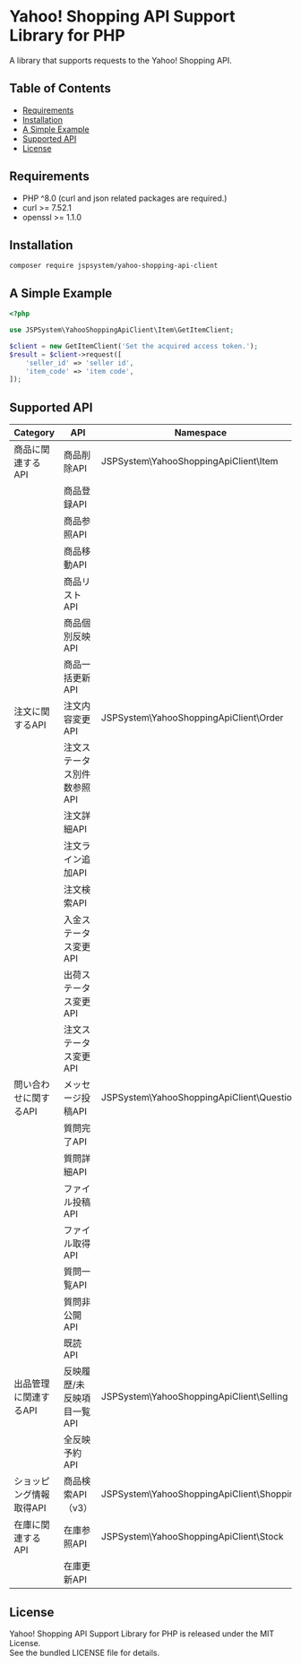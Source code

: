 # Yahoo! Shopping API Support Library for PHP
A library that supports requests to the Yahoo! Shopping API.

## Table of Contents
- [Requirements](#Requirements)
- [Installation](#Installation)
- [A Simple Example](#A-Simple-Example)
- [Supported API](#Supported-API)
- [License](#License)

## Requirements
- PHP ^8.0 (curl and json related packages are required.)
- curl >= 7.52.1
- openssl >= 1.1.0

## Installation
```
composer require jspsystem/yahoo-shopping-api-client
```

## A Simple Example
```php
<?php

use JSPSystem\YahooShoppingApiClient\Item\GetItemClient;

$client = new GetItemClient('Set the acquired access token.');
$result = $client->request([
    'seller_id' => 'seller id',
    'item_code' => 'item code',
]);
```

## Supported API
| Category | API | Namespace | Class |
| --- | --- | --- | --- |
| 商品に関連するAPI | 商品削除API | JSPSystem\YahooShoppingApiClient\Item | DeleteItemClient |
|     | 商品登録API |     | EditItemClient |
|     | 商品参照API |     | GetItemClient |
|     | 商品移動API |     | MoveItemsClient |
|     | 商品リストAPI |     | MyItemListClient |
|     | 商品個別反映API |     | SubmitItemClient |
|     | 商品一括更新API |     | UpdateItemsClient |
| 注文に関するAPI | 注文内容変更API | JSPSystem\YahooShoppingApiClient\Order | OrderChangeClient |
|     | 注文ステータス別件数参照API |     | OrderCountClient |
|     | 注文詳細API |     | OrderInfoClient |
|     | 注文ライン追加API |     | OrderItemAddClient |
|     | 注文検索API |     | OrderListClient |
|     | 入金ステータス変更API |     | OrderPayStatusChangeClient |
|     | 出荷ステータス変更API |     | OrderShipStatusChangeClient |
|     | 注文ステータス変更API |     | OrderStatusChangeClient |
| 問い合わせに関するAPI | メッセージ投稿API | JSPSystem\YahooShoppingApiClient\Question | ExternalTalkAddClient |
|     | 質問完了API |     | ExternalTalkCompleteClient |
|     | 質問詳細API |     | ExternalTalkDetailClient |
|     | ファイル投稿API |     | ExternalTalkFileAddClient |
|     | ファイル取得API |     | ExternalTalkFileDownloadClient |
|     | 質問一覧API |     | ExternalTalkListClient |
|     | 質問非公開API |     | ExternalTalkPrivateClient |
|     | 既読API |     | ExternalTalkReadClient |
| 出品管理に関連するAPI | 反映履歴/未反映項目一覧API | JSPSystem\YahooShoppingApiClient\Selling | PublishHistorySummaryClient |
|     | 全反映予約API |     | ReservePublishClient |
| ショッピング情報取得API | 商品検索API（v3） | JSPSystem\YahooShoppingApiClient\Shopping | ItemSearchClient |
| 在庫に関連するAPI | 在庫参照API | JSPSystem\YahooShoppingApiClient\Stock | GetStockClient |
|     | 在庫更新API |     | SetStockClient |

## License
Yahoo! Shopping API Support Library for PHP is released under the MIT License.  
See the bundled LICENSE file for details.